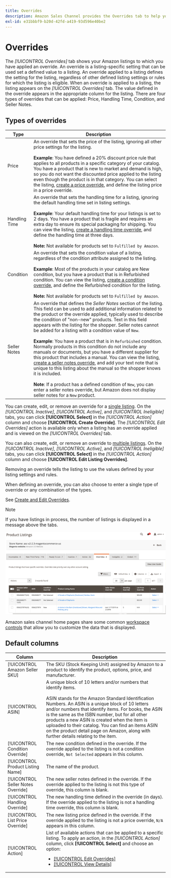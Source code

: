 ```yaml
---
title: Overrides
description: Amazon Sales Channel provides the Overrides tab to help you identify and manage how you are applying overrides in your Amazon listings.
exl-id: e31bbbf9-b20d-42fd-a419-93d596e40be2
---
```

# Overrides

The _[!UICONTROL Overrides]_ tab shows your Amazon listings to which you have applied an override. An override is a listing-specific setting that can be used set a defined value to a listing. An override applied to a listing defines the setting for the listing, regardless of other defined listing settings or rules for which the listing is eligible. When an override is applied to a listing, the listing appears on the _[!UICONTROL Overrides]_ tab. The value defined in the override appears in the appropriate column for the listing. There are four types of overrides that can be applied: Price, Handling Time, Condition, and Seller Notes.

## Types of overrides

|Type|Description|
|---|---|
|Price|An override that sets the price of the listing, ignoring all other price settings for the listing. <br><br>**Example**: You have defined a 20% discount price rule that applies to all products in a specific category of your catalog. You have a product that is new to market and demand is high, so you do not want the discounted price applied to the listing even though the product is in that category. You can select the listing, [create a price override](./creating-editing-overrides.md#edit-override-single-listing), and define the listing price in a price override. |
|Handling Time|An override that sets the handling time for a listing, ignoring the default handling time set in listing settings.<br><br>**Example**: Your default handling time for your listings is set to 2 days. You have a product that is fragile and requires an extra day to ensure its special packaging for shipping. You can view the listing, [create a handling time override](./creating-editing-overrides.md#edit-override-single-listing), and define the handling time at three days.<br><br>**Note:** Not available for products set to `Fulfilled by Amazon`. |
|Condition|An override that sets the condition value of a listing, regardless of the condition attribute assigned to the listing.<br><br>**Example**: Most of the products in your catalog are New condition, but you have a product that is in Refurbished condition. You can view the listing, [create a condition override](./creating-editing-overrides.md#edit-override-single-listing), and define the Refurbished condition for the listing.<br><br>**Note:** Not available for products set to `Fulfilled by Amazon`. |
|Seller Notes|An override that defines the _Seller Notes_ section of the listing. This field can be used to add additional information related to the product or the override applied, typically used to describe the condition of "non-new" products. Text in this field appears with the listing for the shopper. Seller notes cannot be added for a listing with a condition value of `New`. <br><br>**Example**: You have a product that is in `Refurbished` condition. Normally products in this condition do not include any manuals or documents, but you have a different supplier for this product that includes a manual. You can view the listing, [create a seller notes override](./creating-editing-overrides.md#edit-override-single-listing), and add your text note that is unique to this listing about the manual so the shopper knows it is included.<br><br>**Note**: If a product has a defined condition of `New`, you can enter a seller notes override, but Amazon does not display seller notes for a `New` product.|

You can create, edit, or remove an override for a [single listing](./creating-editing-overrides.md#edit-override-single-listing). On the _[!UICONTROL Inactive]_, _[!UICONTROL Active]_, and _[!UICONTROL Ineligible]_ tabs, you can click **[!UICONTROL Select]** in the _[!UICONTROL Action]_ column and choose **[!UICONTROL Create Override]**. The _[!UICONTROL Edit Overrides]_ action is available only when a listing has an override applied and is viewed on the _[!UICONTROL Overrides]_ tab.

You can also create, edit, or remove an override to [multiple listings](./creating-editing-overrides.md#edit-override-multiple-listings). On the _[!UICONTROL Inactive]_, _[!UICONTROL Active]_, and _[!UICONTROL Ineligible]_ tabs, you can click **[!UICONTROL Select]** in the _[!UICONTROL Action]_ column and choose **[!UICONTROL Edit Listing Overrides]**.

Removing an override tells the listing to use the values defined by your listing settings and rules.

When defining an override, you can also choose to enter a single type of override or any combination of the types.

See [Create and Edit Overrides](./creating-editing-overrides.md).

>[!NOTE]
>
>If you have listings in process, the number of listings is displayed in a message above the tabs.

![Overrides tab](assets/amazon-overrides.png)

Amazon sales channel home pages share some common [workspace controls](./workspace-controls.md) that allow you to customize the data that is displayed.

## Default columns

|Column|Description|
|---|---|
|[!UICONTROL Amazon Seller SKU]|The SKU (Stock Keeping Unit) assigned by Amazon to a product to identify the product, options, price, and manufacturer. |
|[!UICONTROL ASIN]|A unique block of 10 letters and/or numbers that identify items.<br><br>ASIN stands for the Amazon Standard Identification Numbers. An ASIN is a unique block of 10 letters and/or numbers that identify items. For books, the ASIN is the same as the ISBN number, but for all other products a new ASIN is created when the item is uploaded to their catalog. You can find an items ASIN on the product detail page on Amazon, along with further details relating to the item. |
|[!UICONTROL Condition Override]|The new condition defined in the override. If the override applied to the listing is not a condition override, `Not Selected` appears in this column. |
|[!UICONTROL Product Listing Name]|The name of the product. |
|[!UICONTROL Seller Notes Override]|The new seller notes defined in the override. If the override applied to the listing is not this type of override, this column is blank. |
|[!UICONTROL Handling Override]|The new handling time defined in the override (in days). If the override applied to the listing is not a handling time override, this column is blank. |
|[!UICONTROL List Price Override]|The new listing price defined in the override. If the override applied to the listing is not a price override, `N/A` appears in this column. |
|[!UICONTROL Action]|List of available actions that can be applied to a specific listing. To apply an action, in the _[!UICONTROL Action]_ column, click **[!UICONTROL Select]** and choose an option:<ul><li>[[!UICONTROL Edit Overrides]](./creating-editing-overrides.md#edit-override-single-listing)</li><li>[[!UICONTROL View Details]](./product-listing-details.md)</li></ul> |
